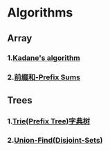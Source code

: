 # Algorithms

## Array
### 1.[Kadane's algorithm](https://github.com/WhosthatAoli/Algorithms/blob/main/array/Array1-Kadane%3Bs.md)
### 2.[前缀和-Prefix Sums](https://github.com/WhosthatAoli/Algorithms/blob/main/array/Array-Prefix%20Sums.md)

## Trees
### 1.[Trie(Prefix Tree)字典树](https://github.com/WhosthatAoli/Algorithms/blob/main/Trees/PrefixTree.md)
### 2.[Union-Find(Disjoint-Sets)](https://github.com/WhosthatAoli/Algorithms/blob/main/Trees/Union-Find(Disjoint%20Sets).md)
